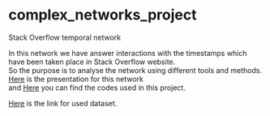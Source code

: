 # complex_networks_project
Stack Overflow temporal network

In this network we have answer interactions with the timestamps which have been taken place in Stack Overflow website.   
So the purpose is to analyse the network using different tools and methods.   
[Here](https://github.com/Masoudvahid/complex_networks_project/blob/main/Stack%20Overflow%20temporal%20network.pptx) is the presentation for this network   
and [Here](https://github.com/Masoudvahid/complex_networks_project/blob/main/reaseach.ipynb) you can find the codes used in this project.

[Here](https://snap.stanford.edu/data/sx-stackoverflow.html) is the link for used dataset.   

<!--- The link for the presentation in google drive https://docs.google.com/presentation/d/1yvh1XhGq32rtBV7Ss_WbWcrYrr4EQhNGdLGEgquod5E/edit#slide=id.p --->
<!--- [Here](https://disk.yandex.ru/i/h2umrmCPiKztCA) is the link for an example of a good presentation starting from 30:56. --->
